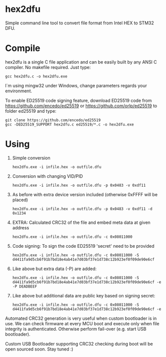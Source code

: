 hex2dfu
=======

Simple command line tool to convert file format from Intel HEX to STM32 DFU.


Compile
=======

hex2dfu is a single C file application and can be easily built by any ANSI C compiler. No makefile required. Just type:

```
gcc hex2dfu.c -o hex2dfu.exe
```

I`m using mingw32 under Windows, change parameters regards your environment.



To enable ED25519 code signing feature, download ED25519 code from https://github.com/encedo/ed25519 or https://github.com/orlp/ed25519 to folder ed25519
and type:

```
git clone https://github.com/encedo/ed25519
gcc -DED25519_SUPPORT hex2dfu.c ed25519/*.c -o hex2dfu.exe
```


Using
=====

1. Simple conversion

   `hex2dfu.exe -i infile.hex -o outfile.dfu`

2. Conversion with changing VID/PID

   `hex2dfu.exe -i infile.hex -o outfile.dfu -p 0x0483 -v 0xdf11`

3. As before with extra device version included (otherwise 0xFFFF will be placed)

   `hex2dfu.exe -i infile.hex -o outfile.dfu -p 0x0483 -v 0xdf11 -d 0x1234`

3. EXTRA: Calculated CRC32 of the file and embed meta data at given address

   `hex2dfu.exe -i infile.hex -o outfile.dfu -c 0x08011000`

4. Code signing: To sign the code ED25519 'secret' need to be provided

   `hex2dfu.exe -i infile.hex -o outfile.dfu -c 0x08011000 -S d4411fa9d5cb6f91b7bd18e4ab41e7d03bf37e1d738c12b923ef0f09de90e6cf`

5. Like above but extra data (-P) are added:

   `hex2dfu.exe -i infile.hex -o outfile.dfu -c 0x08011000 -S d4411fa9d5cb6f91b7bd18e4ab41e7d03bf37e1d738c12b923ef0f09de90e6cf -e -P DEADBEEF`

6. Like above but additional data are public key based on signing secret:

   `hex2dfu.exe -i infile.hex -o outfile.dfu -c 0x08011000 -S d4411fa9d5cb6f91b7bd18e4ab41e7d03bf37e1d738c12b923ef0f09de90e6cf -e`

Automated CRC32 generation is very useful when custom bootloader is in use. We can check firmware at every MCU boot and execute only when file integrity is authenticated. Otherwise perform fail-over (e.g. start USB bootloader). 

Custom USB Bootloader supporting CRC32 checking during boot will be open sourced soon. Stay tuned :)
